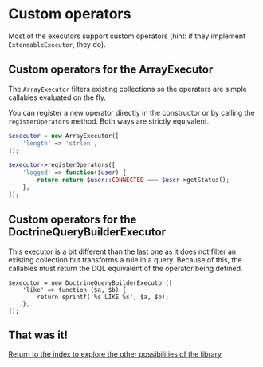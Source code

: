 Custom operators
================

Most of the executors support custom operators (hint: if they implement
`ExtendableExecutor`, they do).

## Custom operators for the ArrayExecutor

The `ArrayExecutor` filters existing collections so the operators are simple
callables evaluated on the fly.

You can register a new operator directly in the constructor or by calling the
`registerOperators` method. Both ways are strictly equivalent.

```php
$executor = new ArrayExecutor([
    'length' => 'strlen',
]);

$executor->registerOperators([
    'logged' => function($user) {
        return return $user::CONNECTED === $user->getStatus();
    },
]);
```

## Custom operators for the DoctrineQueryBuilderExecutor

This executor is a bit different than the last one as it does not filter an
existing collection but transforms a rule in a query.
Because of this, the callables must return the DQL equivalent of the operator
being defined.

```
$executor = new DoctrineQueryBuilderExecutor([
    'like' => function ($a, $b) {
        return sprintf('%s LIKE %s', $a, $b);
    },
]);
```

## That was it!

[Return to the index to explore the other possibilities of the library](index.md)
